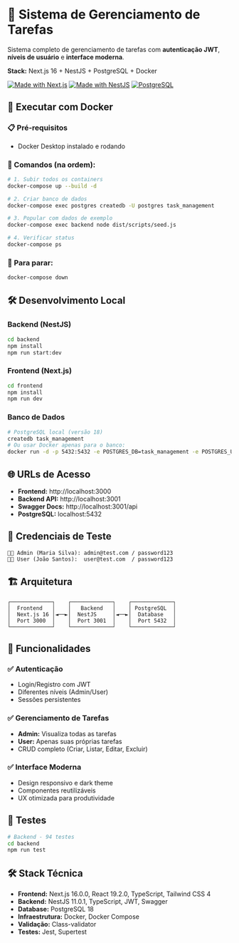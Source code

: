 # 🚀 Sistema de Gerenciamento de Tarefas

Sistema completo de gerenciamento de tarefas com **autenticação JWT**, **níveis de usuário** e **interface moderna**.

**Stack:** Next.js 16 + NestJS + PostgreSQL + Docker

[![Made with Next.js](https://img.shields.io/badge/Next.js-16.0.0-black.svg)](https://nextjs.org/)
[![Made with NestJS](https://img.shields.io/badge/NestJS-11.0.1-red.svg)](https://nestjs.com/)
[![PostgreSQL](https://img.shields.io/badge/PostgreSQL-18-blue.svg)](https://postgresql.org/)

## 🐳 Executar com Docker

### 📋 Pré-requisitos
- Docker Desktop instalado e rodando

### 🚀 Comandos (na ordem):
```bash
# 1. Subir todos os containers
docker-compose up --build -d

# 2. Criar banco de dados
docker-compose exec postgres createdb -U postgres task_management

# 3. Popular com dados de exemplo
docker-compose exec backend node dist/scripts/seed.js

# 4. Verificar status
docker-compose ps
```

### 🛑 Para parar:
```bash
docker-compose down
```

## 🛠️ Desenvolvimento Local

### Backend (NestJS)
```bash
cd backend
npm install
npm run start:dev
```

### Frontend (Next.js)
```bash
cd frontend
npm install
npm run dev
```

### Banco de Dados
```bash
# PostgreSQL local (versão 18)
createdb task_management
# Ou usar Docker apenas para o banco:
docker run -d -p 5432:5432 -e POSTGRES_DB=task_management -e POSTGRES_USER=postgres -e POSTGRES_PASSWORD=admin123 postgres:18-alpine
```

## 🌐 URLs de Acesso

- **Frontend:** http://localhost:3000
- **Backend API:** http://localhost:3001  
- **Swagger Docs:** http://localhost:3001/api
- **PostgreSQL:** localhost:5432

## 🔑 Credenciais de Teste

```
👩‍💼 Admin (Maria Silva): admin@test.com / password123
👨‍💻 User (João Santos):  user@test.com  / password123
```

## 🏗️ Arquitetura

```
┌─────────────┐    ┌─────────────┐    ┌─────────────┐
│  Frontend   │    │   Backend   │    │ PostgreSQL  │
│  Next.js 16 │◄──►│  NestJS     │◄──►│  Database   │
│  Port 3000  │    │  Port 3001  │    │  Port 5432  │
└─────────────┘    └─────────────┘    └─────────────┘
```

## 🎯 Funcionalidades

### ✅ Autenticação
- Login/Registro com JWT
- Diferentes níveis (Admin/User)
- Sessões persistentes

### ✅ Gerenciamento de Tarefas
- **Admin:** Visualiza todas as tarefas
- **User:** Apenas suas próprias tarefas
- CRUD completo (Criar, Listar, Editar, Excluir)

### ✅ Interface Moderna
- Design responsivo e dark theme
- Componentes reutilizáveis
- UX otimizada para produtividade

## 🧪 Testes

```bash
# Backend - 94 testes
cd backend
npm run test
```

## 🛠️ Stack Técnica

- **Frontend:** Next.js 16.0.0, React 19.2.0, TypeScript, Tailwind CSS 4
- **Backend:** NestJS 11.0.1, TypeScript, JWT, Swagger
- **Database:** PostgreSQL 18
- **Infraestrutura:** Docker, Docker Compose
- **Validação:** Class-validator
- **Testes:** Jest, Supertest

